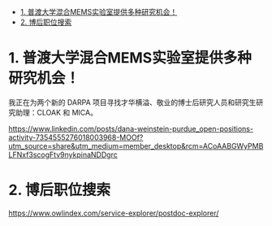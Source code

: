 - [1. 普渡大学混合MEMS实验室提供多种研究机会！](#1-普渡大学混合mems实验室提供多种研究机会)
- [2. 博后职位搜索](#2-博后职位搜索)


# 1. 普渡大学混合MEMS实验室提供多种研究机会！

我正在为两个新的 DARPA 项目寻找才华横溢、敬业的博士后研究人员和研究生研究助理：CLOAK 和 MICA。

<https://www.linkedin.com/posts/dana-weinstein-purdue_open-positions-activity-7354555276018003968-MOOf?utm_source=share&utm_medium=member_desktop&rcm=ACoAABGWyPMBLFNxf3scogFtv9nykpinaNDDgrc>



# 2. 博后职位搜索

<https://www.owlindex.com/service-explorer/postdoc-explorer/>